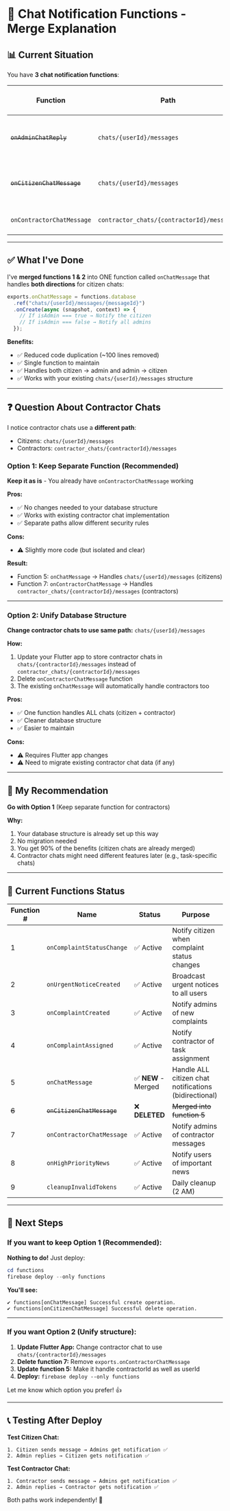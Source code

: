 # 💬 Chat Notification Functions - Merge Explanation

## 📊 Current Situation

You have **3 chat notification functions**:

| Function                   | Path                                       | When it triggers                         | Who gets notified |
| -------------------------- | ------------------------------------------ | ---------------------------------------- | ----------------- |
| ~~`onAdminChatReply`~~     | `chats/{userId}/messages`                  | Admin sends message (`isAdmin: true`)    | Citizen           |
| ~~`onCitizenChatMessage`~~ | `chats/{userId}/messages`                  | Citizen sends message (`isAdmin: false`) | All Admins        |
| `onContractorChatMessage`  | `contractor_chats/{contractorId}/messages` | Contractor sends message                 | All Admins        |

---

## ✅ What I've Done

I've **merged functions 1 & 2** into ONE function called `onChatMessage` that handles **both directions** for citizen chats:

```javascript
exports.onChatMessage = functions.database
  .ref("chats/{userId}/messages/{messageId}")
  .onCreate(async (snapshot, context) => {
    // If isAdmin === true → Notify the citizen
    // If isAdmin === false → Notify all admins
  });
```

**Benefits:**

- ✅ Reduced code duplication (~100 lines removed)
- ✅ Single function to maintain
- ✅ Handles both citizen → admin and admin → citizen
- ✅ Works with your existing `chats/{userId}/messages` structure

---

## ❓ Question About Contractor Chats

I notice contractor chats use a **different path**:

- Citizens: `chats/{userId}/messages`
- Contractors: `contractor_chats/{contractorId}/messages`

### **Option 1: Keep Separate Function (Recommended)**

**Keep it as is** - You already have `onContractorChatMessage` working

**Pros:**

- ✅ No changes needed to your database structure
- ✅ Works with existing contractor chat implementation
- ✅ Separate paths allow different security rules

**Cons:**

- ⚠️ Slightly more code (but isolated and clear)

**Result:**

- Function 5: `onChatMessage` → Handles `chats/{userId}/messages` (citizens)
- Function 7: `onContractorChatMessage` → Handles `contractor_chats/{contractorId}/messages` (contractors)

---

### **Option 2: Unify Database Structure**

**Change contractor chats to use same path:** `chats/{userId}/messages`

**How:**

1. Update your Flutter app to store contractor chats in `chats/{contractorId}/messages` instead of `contractor_chats/{contractorId}/messages`
2. Delete `onContractorChatMessage` function
3. The existing `onChatMessage` will automatically handle contractors too

**Pros:**

- ✅ One function handles ALL chats (citizen + contractor)
- ✅ Cleaner database structure
- ✅ Easier to maintain

**Cons:**

- ⚠️ Requires Flutter app changes
- ⚠️ Need to migrate existing contractor chat data (if any)

---

## 🎯 My Recommendation

**Go with Option 1** (Keep separate function for contractors)

**Why:**

1. Your database structure is already set up this way
2. No migration needed
3. You get 90% of the benefits (citizen chats are already merged)
4. Contractor chats might need different features later (e.g., task-specific chats)

---

## 📝 Current Functions Status

| Function # | Name                       | Status              | Purpose                                               |
| ---------- | -------------------------- | ------------------- | ----------------------------------------------------- |
| 1          | `onComplaintStatusChange`  | ✅ Active           | Notify citizen when complaint status changes          |
| 2          | `onUrgentNoticeCreated`    | ✅ Active           | Broadcast urgent notices to all users                 |
| 3          | `onComplaintCreated`       | ✅ Active           | Notify admins of new complaints                       |
| 4          | `onComplaintAssigned`      | ✅ Active           | Notify contractor of task assignment                  |
| 5          | `onChatMessage`            | ✅ **NEW** - Merged | Handle ALL citizen chat notifications (bidirectional) |
| ~~6~~      | ~~`onCitizenChatMessage`~~ | ❌ **DELETED**      | ~~Merged into function 5~~                            |
| 7          | `onContractorChatMessage`  | ✅ Active           | Notify admins of contractor messages                  |
| 8          | `onHighPriorityNews`       | ✅ Active           | Notify users of important news                        |
| 9          | `cleanupInvalidTokens`     | ✅ Active           | Daily cleanup (2 AM)                                  |

---

## 🚀 Next Steps

### If you want to keep Option 1 (Recommended):

**Nothing to do!** Just deploy:

```powershell
cd functions
firebase deploy --only functions
```

**You'll see:**

```
✔ functions[onChatMessage] Successful create operation.
✔ functions[onCitizenChatMessage] Successful delete operation.
```

---

### If you want Option 2 (Unify structure):

1. **Update Flutter App:** Change contractor chat to use `chats/{contractorId}/messages`
2. **Delete function 7:** Remove `exports.onContractorChatMessage`
3. **Update function 5:** Make it handle contractorId as well as userId
4. **Deploy:** `firebase deploy --only functions`

Let me know which option you prefer! 👍

---

## 📞 Testing After Deploy

**Test Citizen Chat:**

```
1. Citizen sends message → Admins get notification ✅
2. Admin replies → Citizen gets notification ✅
```

**Test Contractor Chat:**

```
1. Contractor sends message → Admins get notification ✅
2. Admin replies → Contractor gets notification ✅
```

Both paths work independently! 🎉
